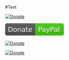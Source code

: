 #Test

[![Donate](https://img.shields.io/badge/Donate-PayPal-brightgreen.svg)](https://www.paypal.com/)

[![Donate](test.svg)](https://www.paypal.com/)

[![Donate](https://github.com/andy-goryachev/FxDock/blob/master/doc/test.svg)](https://www.paypal.com/)

[![Donate](https://raw.githubusercontent.com/andy-goryachev/FxDock/master/doc/test.svg)](https://www.paypal.com/)
